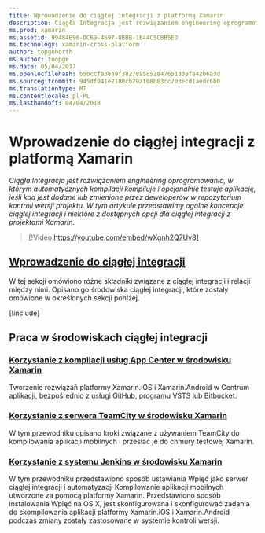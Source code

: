 ```yaml
---
title: Wprowadzenie do ciągłej integracji z platformą Xamarin
description: Ciągła Integracja jest rozwiązaniem engineering oprogramowania, w którym automatycznych kompilacji kompiluje i opcjonalnie testuje aplikację, jeśli kod jest dodane lub zmienione przez deweloperów w repozytorium kontroli wersji projektu. W tym artykule przedstawimy ogólne koncepcje ciągłej integracji i niektóre z dostępnych opcji dla ciągłej integracji z projektami Xamarin.
ms.prod: xamarin
ms.assetid: 99484E96-DC69-4697-8BBB-1B44C5CBB5ED
ms.technology: xamarin-cross-platform
author: topgenorth
ms.author: toopge
ms.date: 05/04/2017
ms.openlocfilehash: b5bccfa38a9f382789585284765183efa42b6a3d
ms.sourcegitcommit: 945df041e2180cb20af08b83cc703ecd1aedc6b0
ms.translationtype: MT
ms.contentlocale: pl-PL
ms.lasthandoff: 04/04/2018
---
```

# <a name="introduction-to-continuous-integration-with-xamarin"></a>Wprowadzenie do ciągłej integracji z platformą Xamarin

_Ciągła Integracja jest rozwiązaniem engineering oprogramowania, w którym automatycznych kompilacji kompiluje i opcjonalnie testuje aplikację, jeśli kod jest dodane lub zmienione przez deweloperów w repozytorium kontroli wersji projektu. W tym artykule przedstawimy ogólne koncepcje ciągłej integracji i niektóre z dostępnych opcji dla ciągłej integracji z projektami Xamarin._

> [!Video https://youtube.com/embed/wXgnh2Q7Uv8]


##  <a name="introduction-to-continuous-integrationtoolsciintro-to-cimd"></a>[Wprowadzenie do ciągłej integracji](~/tools/ci/intro-to-ci.md)

W tej sekcji omówiono różne składniki związane z ciągłej integracji i relacji między nimi. Opisano go środowiska ciągłej integracji, które zostały omówione w określonych sekcji poniżej.

[!include[](~/tools/ci/includes/firewall-information.md)]

## <a name="working-with-continuous-integration-environments"></a>Praca w środowiskach ciągłej integracji


### <a name="using-app-center-build-with-xamarinappcenterbuildxamarin"></a>[Korzystanie z kompilacji usług App Center w środowisku Xamarin](/appcenter/build/xamarin/)

Tworzenie rozwiązań platformy Xamarin.iOS i Xamarin.Android w Centrum aplikacji, bezpośrednio z usługi GitHub, programu VSTS lub Bitbucket.

### <a name="using-teamcity-with-xamarintoolsciteamcitymd"></a>[Korzystanie z serwera TeamCity w środowisku Xamarin](~/tools/ci/teamcity.md)

W tym przewodniku opisano kroki związane z używaniem TeamCity do kompilowania aplikacji mobilnych i przesłać je do chmury testowej Xamarin.

###  <a name="using-jenkins-with-xamarintoolscijenkins-walkthroughmd"></a>[Korzystanie z systemu Jenkins w środowisku Xamarin](~/tools/ci/jenkins-walkthrough.md)

W tym przewodniku przedstawiono sposób ustawiania Wpięć jako serwer ciągłej integracji i automatyzacji Kompilowanie aplikacji mobilnych utworzone za pomocą platformy Xamarin. Przedstawiono sposób instalowania Wpięć na OS X, jest skonfigurowana i skonfigurować zadania do skompilowania aplikacji platformy Xamarin.iOS i Xamarin.Android podczas zmiany zostały zastosowane w systemie kontroli wersji.

